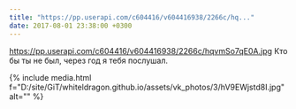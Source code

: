 ```yaml
---
title: "https://pp.userapi.com/c604416/v604416938/2266c/hq..."
date: 2017-08-01 23:38:00 +0300
---
```


https://pp.userapi.com/c604416/v604416938/2266c/hqvmSo7qE0A.jpg Кто бы ты не был, через год я тебя послушал.

{% include media.html f="D:/site/GiT/whiteldragon.github.io/assets/vk_photos/3/hV9EWjstd8I.jpg" alt="" %}
